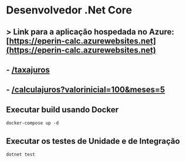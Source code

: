 # Desenvolvedor .Net Core

## > Link para a aplicação hospedada no Azure: [https://eperin-calc.azurewebsites.net](https://eperin-calc.azurewebsites.net)
## - [/taxajuros](https://eperin-calc.azurewebsites.net/taxajuros)
## - [/calculajuros?valorinicial=100&meses=5](https://eperin-calc.azurewebsites.net/calculajuros?valorInicial=100&meses=5)

## Executar build usando Docker
```
docker-compose up -d
```

## Executar os testes de Unidade e de Integração
```
dotnet test
```
